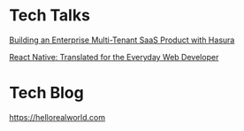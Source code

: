 # Tech Talks

[Building an Enterprise Multi-Tenant SaaS Product with Hasura](https://github.com/richardgirges/techtalks/blob/master/building-an-enterprise-multi-tenant-saas-product-with-hasura/building-an-enterprise-multi-tenant-saas-product-with-hasura.pdf)

[React Native: Translated for the Everyday Web Developer](https://github.com/richardgirges/techtalks/blob/master/react-native-translated-for-the-everyday-web-developer/react-native-translated-for-the-everyday-web-developer.pdf)

# Tech Blog
https://hellorealworld.com
